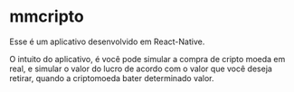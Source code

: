 # mmcripto
Esse é um aplicativo desenvolvido em React-Native.

O intuito do aplicativo, é você pode simular a compra de cripto moeda em real, e simular o valor do lucro de acordo com o valor que você deseja retirar, quando a criptomoeda bater determinado valor.
